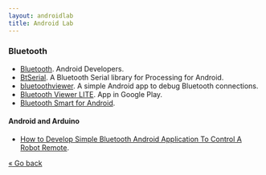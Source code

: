 ```yaml
---
layout: androidlab
title: Android Lab
---
```


### Bluetooth

  * [Bluetooth](http://developer.android.com/guide/topics/connectivity/bluetooth.html). Android Developers.
  * [BtSerial](https://github.com/arduino/BtSerial). A Bluetooth Serial library for Processing for Android.
  * [bluetoothviewer](https://github.com/janosgyerik/bluetoothviewer). A simple Android app to debug Bluetooth connections.
  * [Bluetooth Viewer LITE](https://play.google.com/store/apps/details?id=net.bluetoothviewer). App in Google Play.
  * [Bluetooth Smart for Android](http://www.doubleencore.com/2013/12/bluetooth-smart-for-android/).

#### Android and Arduino
  * [How to Develop Simple Bluetooth Android Application To Control A Robot Remote](http://www.intorobotics.com/how-to-develop-simple-bluetooth-android-application-to-control-a-robot-remote).

[&laquo; Go back](./)
